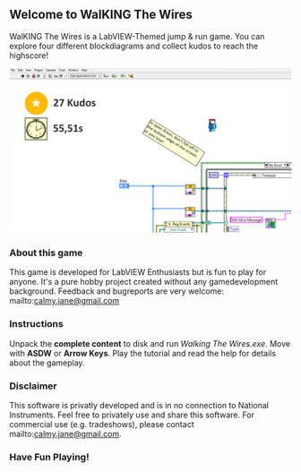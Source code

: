 ## Welcome to WalKING The Wires
WalKING The Wires is a LabVIEW-Themed jump & run game. You can explore four different blockdiagrams and collect kudos to reach the highscore!

![gameplay](images/gameplay.png)

### About this game
This game is developed for LabVIEW Enthusiasts but is fun to play for anyone. It's a pure hobby project created without any gamedevelopment background.
Feedback and bugreports are very welcome: mailto:calmy.jane@gmail.com

### Instructions
Unpack the **complete content** to disk and run *Walking The Wires.exe*.
Move with **ASDW** or **Arrow Keys**. Play the tutorial and read the help for details about the gameplay. 

### Disclaimer
This software is privatly developed and is in no connection to National Instruments. Feel free to privately use and share this software. For commercial use (e.g. tradeshows), please contact mailto:calmy.jane@gmail.com.

### Have Fun Playing!
